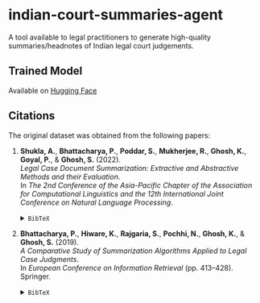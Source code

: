 # indian-court-summaries-agent
A tool available to legal practitioners to generate high-quality summaries/headnotes of Indian legal court judgements. 

## Trained Model
Available on [Hugging Face](https://huggingface.co/mihikabairathi/merged-llama-indian-court-headnotes)

## Citations
The original dataset was obtained from the following papers:

1. **Shukla, A.**, **Bhattacharya, P.**, **Poddar, S.**, **Mukherjee, R.**, **Ghosh, K.**, **Goyal, P.**, & **Ghosh, S.** (2022).  
   *Legal Case Document Summarization: Extractive and Abstractive Methods and their Evaluation*.  
   In *The 2nd Conference of the Asia-Pacific Chapter of the Association for Computational Linguistics and the 12th International Joint Conference on Natural Language Processing*.

   <details>
     <summary><code>BibTeX</code></summary>

   ```bibtex
    @inproceedings{shukla2022,
        title={Legal Case Document Summarization: Extractive and Abstractive Methods and their Evaluation},
        author={Shukla, Abhay and Bhattacharya, Paheli and Poddar, Soham and Mukherjee, Rajdeep and Ghosh, Kripabandhu and Goyal, Pawan and Ghosh, Saptarshi},
        booktitle={The 2nd Conference of the Asia-Pacific Chapter of the Association for Computational Linguistics and the 12th International Joint Conference on Natural Language Processing},
        year={2022}
    }
    ```

2. **Bhattacharya, P.**, **Hiware, K.**, **Rajgaria, S.**, **Pochhi, N.**, **Ghosh, K.**, & **Ghosh, S.** (2019).  
   *A Comparative Study of Summarization Algorithms Applied to Legal Case Judgments*.  
   In *European Conference on Information Retrieval* (pp. 413–428). Springer.

   <details>
     <summary><code>BibTeX</code></summary>

   ```bibtex
    @inproceedings{bhattacharya2019comparative,
        title={A comparative study of summarization algorithms applied to legal case judgments},
        author={Bhattacharya, Paheli and Hiware, Kaustubh and Rajgaria, Subham and Pochhi, Nilay and Ghosh, Kripabandhu and Ghosh, Saptarshi},
        booktitle={European Conference on Information Retrieval},
        pages={413--428},
        year={2019},
        organization={Springer}
    }
    ```
